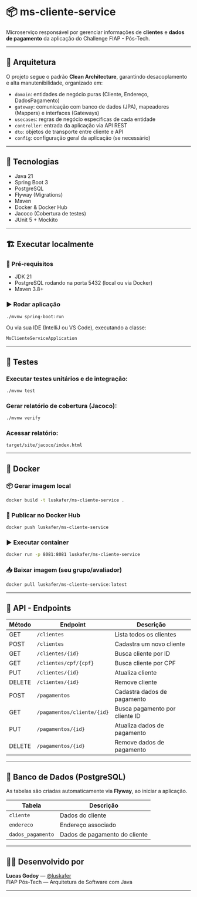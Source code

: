 
# 📦 ms-cliente-service

Microserviço responsável por gerenciar informações de **clientes** e **dados de pagamento** da aplicação do Challenge FIAP - Pós-Tech.

---

## 🧱 Arquitetura

O projeto segue o padrão **Clean Architecture**, garantindo desacoplamento e alta manutenibilidade, organizado em:

- `domain`: entidades de negócio puras (Cliente, Endereço, DadosPagamento)
- `gateway`: comunicação com banco de dados (JPA), mapeadores (Mappers) e interfaces (Gateways)
- `usecases`: regras de negócio específicas de cada entidade
- `controller`: entrada da aplicação via API REST
- `dto`: objetos de transporte entre cliente e API
- `config`: configuração geral da aplicação (se necessário)

---

## 🚀 Tecnologias

- Java 21
- Spring Boot 3
- PostgreSQL
- Flyway (Migrations)
- Maven
- Docker & Docker Hub
- Jacoco (Cobertura de testes)
- JUnit 5 + Mockito

---

## 🏗️ Executar localmente

### 🔧 Pré-requisitos

- JDK 21
- PostgreSQL rodando na porta 5432 (local ou via Docker)
- Maven 3.8+

### ▶️ Rodar aplicação

```bash
./mvnw spring-boot:run
```

Ou via sua IDE (IntelliJ ou VS Code), executando a classe:

```plaintext
MsClienteServiceApplication
```

---

## 🧪 Testes

### Executar testes unitários e de integração:

```bash
./mvnw test
```

### Gerar relatório de cobertura (Jacoco):

```bash
./mvnw verify
```

### Acessar relatório:

```plaintext
target/site/jacoco/index.html
```

---

## 🐳 Docker

### 📦 Gerar imagem local

```bash
docker build -t luskafer/ms-cliente-service .
```

### 🚀 Publicar no Docker Hub

```bash
docker push luskafer/ms-cliente-service
```

### ▶️ Executar container

```bash
docker run -p 8081:8081 luskafer/ms-cliente-service
```

### 📥 Baixar imagem (seu grupo/avaliador)

```bash
docker pull luskafer/ms-cliente-service:latest
```

---

## 📡 API - Endpoints

| Método | Endpoint                   | Descrição                       |
| ------ | --------------------------- | ------------------------------- |
| GET    | `/clientes`                 | Lista todos os clientes         |
| POST   | `/clientes`                 | Cadastra um novo cliente        |
| GET    | `/clientes/{id}`            | Busca cliente por ID            |
| GET    | `/clientes/cpf/{cpf}`       | Busca cliente por CPF           |
| PUT    | `/clientes/{id}`            | Atualiza cliente                |
| DELETE | `/clientes/{id}`            | Remove cliente                  |
| POST   | `/pagamentos`               | Cadastra dados de pagamento     |
| GET    | `/pagamentos/cliente/{id}`  | Busca pagamento por cliente ID  |
| PUT    | `/pagamentos/{id}`          | Atualiza dados de pagamento     |
| DELETE | `/pagamentos/{id}`          | Remove dados de pagamento       |

---

## 🔗 Banco de Dados (PostgreSQL)

As tabelas são criadas automaticamente via **Flyway**, ao iniciar a aplicação.

| Tabela             | Descrição                      |
| ------------------ | -------------------------------|
| `cliente`          | Dados do cliente               |
| `endereco`         | Endereço associado             |
| `dados_pagamento`  | Dados de pagamento do cliente  |

---

## 👨‍💻 Desenvolvido por

**Lucas Godoy** — [@luskafer](https://github.com/luskafer)  
FIAP Pós-Tech — Arquitetura de Software com Java

---
